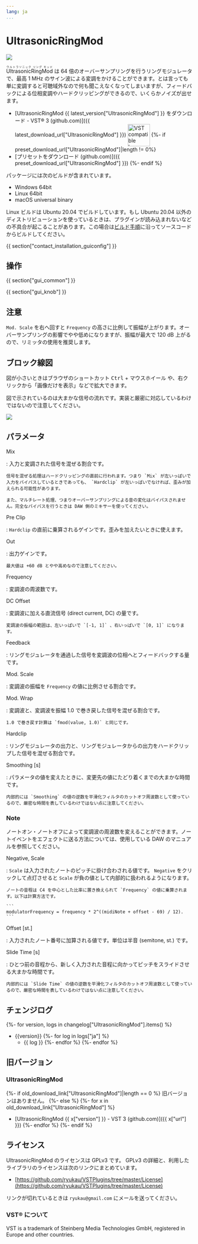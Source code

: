 ```yaml
---
lang: ja
...
```


# UltrasonicRingMod
![](img/ultrasonicringmod.png)

<ruby>UltrasonicRingMod<rt>ウルトラソニック リング モッド</rt></ruby> は 64 倍のオーバーサンプリングを行うリングモジュレータで、最高 1 MHz のサイン波による変調をかけることができます。とは言っても単に変調すると可聴域外なので何も聞こえなくなってしまいますが、フィードバックによる位相変調やハードクリッピングができるので、いくらかノイズが出せます。

- [UltrasonicRingMod {{ latest_version["UltrasonicRingMod"] }} をダウンロード - VST® 3 (github.com)]({{ latest_download_url["UltrasonicRingMod"] }}) <img
  src="img/VST_Compatible_Logo_Steinberg_negative.svg"
  alt="VST compatible logo."
  width="60px"
  style="display: inline-block; vertical-align: middle;">
{%- if preset_download_url["UltrasonicRingMod"]|length != 0%}
- [プリセットをダウンロード (github.com)]({{ preset_download_url["UltrasonicRingMod"] }})
{%- endif %}

パッケージには次のビルドが含まれています。

- Windows 64bit
- Linux 64bit
- macOS universal binary

Linux ビルドは Ubuntu 20.04 でビルドしています。もし Ubuntu 20.04 以外のディストリビューションを使っているときは、プラグインが読み込まれないなどの不具合が起こることがあります。この場合は[ビルド手順](https://github.com/ryukau/VSTPlugins/blob/master/build_instruction.md)に沿ってソースコードからビルドしてください。

{{ section["contact_installation_guiconfig"] }}

## 操作
{{ section["gui_common"] }}

{{ section["gui_knob"] }}

## 注意
`Mod. Scale` を右へ回すと `Frequency` の高さに比例して振幅が上がります。オーバーサンプリングの影響でやや低めになりますが、振幅が最大で 120 dB 上がるので、リミッタの使用を推奨します。

## ブロック線図
図が小さいときはブラウザのショートカット <kbd>Ctrl</kbd> + <kbd>マウスホイール</kbd> や、右クリックから「画像だけを表示」などで拡大できます。

図で示されているのは大まかな信号の流れです。実装と厳密に対応しているわけではないので注意してください。

![](img/ultrasonicringmod.svg)

## パラメータ
Mix

:   入力と変調された信号を混ぜる割合です。

    信号を混ぜる処理はハードクリッピングの直前に行われます。つまり `Mix` が左いっぱいで入力をバイパスしているときであっても、 `Hardclip` が左いっぱいでなければ、歪みが加えられる可能性があります。

    また、マルチレート処理、つまりオーバーサンプリングによる音の変化はバイパスされません。完全なバイパスを行うときは DAW 側のミキサーを使ってください。

Pre Clip

:   `Hardclip` の直前に乗算されるゲインです。歪みを加えたいときに使えます。

Out

:   出力ゲインです。

    最大値は +60 dB とやや高めなので注意してください。

Frequency

:   変調波の周波数です。

DC Offset

:   変調波に加える直流信号 (direct current, DC) の量です。

    変調波の振幅の範囲は、左いっぱいで `[-1, 1]` 、右いっぱいで `[0, 1]` になります。

Feedback

:   リングモジュレータを通過した信号を変調波の位相へとフィードバックする量です。

Mod. Scale

:   変調波の振幅を `Frequency` の値に比例させる割合です。

Mod. Wrap

:   変調波と、変調波を振幅 1.0 で巻き戻した信号を混ぜる割合です。

    1.0 で巻き戻す計算は `fmod(value, 1.0)` と同じです。

Hardclip

:   リングモジュレータの出力と、リングモジュレータからの出力をハードクリップした信号を混ぜる割合です。

Smoothing \[s\]

:   パラメータの値を変えたときに、変更先の値にたどり着くまでの大まかな時間です。

    内部的には `Smoothing` の値の逆数を平滑化フィルタのカットオフ周波数として使っているので、厳密な時間を表しているわけではない点に注意してください。

### Note
ノートオン・ノートオフによって変調波の周波数を変えることができます。ノートイベントをエフェクトに送る方法については、使用している DAW のマニュアルを参照してください。

Negative, Scale

:   `Scale` は入力されたノートのピッチに掛け合わされる値です。 `Negative` をクリックして点灯させると `Scale` が負の値として内部的に扱われるようになります。

    ノートの音程は C4 を中心とした比率に置き換えられて `Frequency` の値に乗算されます。以下は計算方法です。

    ```
    modulatorFrequency = frequency * 2^((midiNote + offset - 69) / 12).
    ```

Offset \[st.\]

:   入力されたノート番号に加算される値です。単位は半音 (semitone, st.) です。

Slide Time \[s\]

:   ひとつ前の音程から、新しく入力された音程に向かってピッチをスライドさせる大まかな時間です。

    内部的には `Slide Time` の値の逆数を平滑化フィルタのカットオフ周波数として使っているので、厳密な時間を表しているわけではない点に注意してください。

## チェンジログ
{%- for version, logs in changelog["UltrasonicRingMod"].items() %}
- {{version}}
  {%- for log in logs["ja"] %}
  - {{ log }}
  {%- endfor %}
{%- endfor %}

## 旧バージョン
### UltrasonicRingMod
{%- if old_download_link["UltrasonicRingMod"]|length == 0 %}
旧バージョンはありません。
{%- else %}
  {%- for x in old_download_link["UltrasonicRingMod"] %}
- [UltrasonicRingMod {{ x["version"] }} - VST 3 (github.com)]({{ x["url"] }})
  {%- endfor %}
{%- endif %}

## ライセンス
UltrasonicRingMod のライセンスは GPLv3 です。 GPLv3 の詳細と、利用したライブラリのライセンスは次のリンクにまとめています。

- [https://github.com/ryukau/VSTPlugins/tree/master/License](https://github.com/ryukau/VSTPlugins/tree/master/License)

リンクが切れているときは `ryukau@gmail.com` にメールを送ってください。

### VST® について
VST is a trademark of Steinberg Media Technologies GmbH, registered in Europe and other countries.
